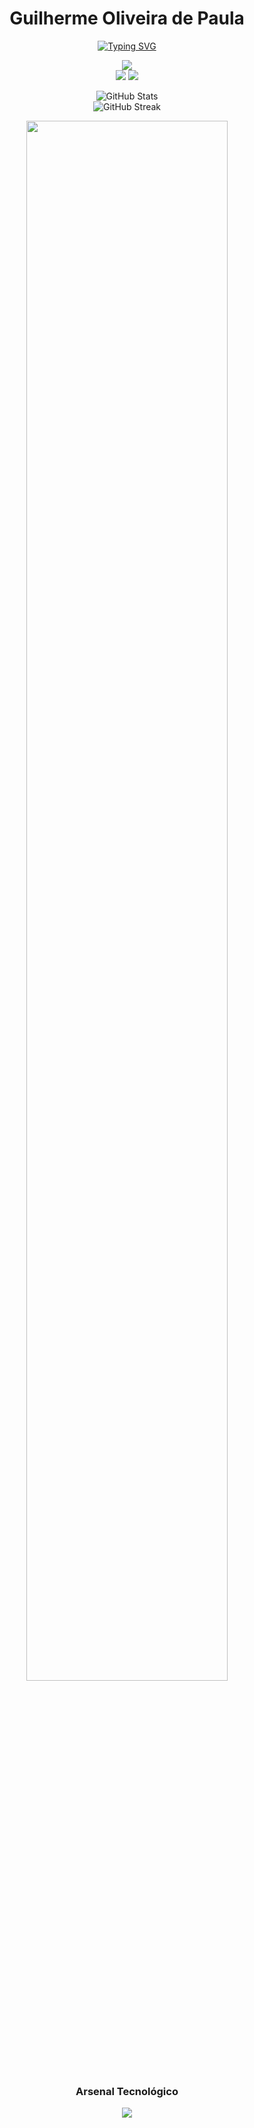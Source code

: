 <h1 align="center">Guilherme Oliveira de Paula</h1>
<p align="center">
  <a href="https://git.io/typing-svg"><img src="https://readme-typing-svg.herokuapp.com?font=Space+Grotesk&size=22&duration=4000&color=B91C1C&center=true&vCenter=true&width=800&lines=Técnico+em+Desenvolvimento+de+Sistemas;Desvendando+a+complexidade,+linha+por+linha;Onde+o+código+obedece." alt="Typing SVG" /></a>
</p>

<p align="center"> 
  <img src="https://profile-counter.glitch.me/Guii-Script/count.svg" />
  <br>
  <a href="mailto:guilhermedepaula1623@gmail.com" target="_blank"><img src="https://img.shields.io/badge/Email-0D1117?style=for-the-badge&logo=gmail&logoColor=B91C1C"></a>
  <a href="https://www.linkedin.com/in/guilherme-oliveira-de-paula-b66365257/" target="_blank"><img src="https://img.shields.io/badge/LinkedIn-0D1117?style=for-the-badge&logo=linkedin&logoColor=0A66C2"></a>
</p>

<div align="center">
  <img src="https://github-readme-stats.vercel.app/api?username=Guii-Script&show_icons=true&theme=transparent&bg_color=0D1117&title_color=B91C1C&text_color=E6EDF3&icon_color=B91C1C&rank_icon=github" alt="GitHub Stats" />
  <br>
  <img src="https://github-readme-streak-stats.herokuapp.com/?user=Guii-Script&theme=dark&background=0D1117&border=B91C1C&stroke=FFFFFF&ring=B91C1C&fire=B91C1C&currStreakNum=FFFFFF&sideNums=FFFFFF&currStreakLabel=B91C1C&sideLabels=FFFFFF" alt="GitHub Streak" />
</div>

<p align="center">
  <img src="https://raw.githubusercontent.com/Micaele-Jesus/Micaele-Jesus/main/images/linha.gif" width="80%">
</p>

<h3 align="center">Arsenal Tecnológico</h3>
<p align="center">
    <img src="https://skillicons.dev/icons?i=html,css,js,mysql,git,github,vscode&theme=dark&perline=7" />
</p>
<br>
